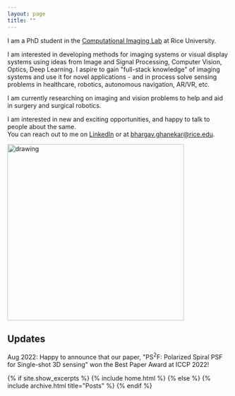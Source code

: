 ```yaml
---
layout: page
title: ""
---
```


I am a PhD student in the [Computational Imaging Lab](https://computationalimaging.rice.edu) at Rice University. 

I am interested in developing methods for imaging systems or visual display systems using ideas from Image and Signal Processing, Computer Vision, Optics, Deep Learning. I aspire to gain "full-stack knowledge" of imaging systems and use it for novel applications - and in process solve sensing problems in healthcare, robotics, autonomous navigation, AR/VR, etc.

I am currently researching on imaging and vision problems to help and aid in surgery and surgical robotics. 

I am interested in new and exciting opportunities, and happy to talk to people about the same.\
You can reach out to me on [LinkedIn](https://www.linkedin.com/in/bhargavghanekar) or at [bhargav.ghanekar@rice.edu](mailto:bhargav.ghanekar@rice.edu). 

<img src="/images/picture2.jpg" alt="drawing" width="400"/> 

## Updates
Aug 2022: Happy to announce that our paper, "PS<sup>2</sup>F: Polarized Spiral PSF for Single-shot 3D sensing" won the Best Paper Award at ICCP 2022! 

{% if site.show_excerpts %}
  {% include home.html %}
{% else %}
  {% include archive.html title="Posts" %}
{% endif %}
